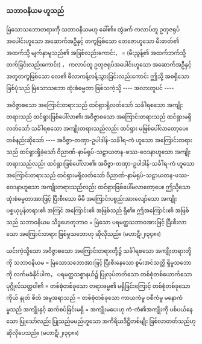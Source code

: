 ### သဘာဝနိယမ ဟူသည်

မြဲသောသဘောတရားကို သဘာဝနိယမဟု ခေါ်၏။ 
တွဲဖက် ကလာပ်တူ ဥတုဇရုပ်အပေါင်းဟူသော အဆောက်အဦနှင့် တကွဖြစ်သော တေဇောဟူသော မီးဓာတ်၏ အထက်သို့ မျက်နှာမူသည်၏ အဖြစ်လည်းကောင်း， = (မီးညွန့်၏ အထက်ဘက်သို့ တက်ခြင်းလည်းကောင်း) ， ကလာပ်တူ ဥတုဇရုပ်အပေါင်းဟူသော အဆောက်အဦနှင့် အတူတကွဖြစ်သော လေ၏ ဖီလာကန့်လန့်သွားခြင်းလည်းကောင်း ဤသို့ အစရှိသော ဖြစ်ပုံသည် မြဲသောသဘော ထုံးစံဓမ္မတာ ဖြစ်သကဲ့သို့ ---- အလားတူပင် ----

အဝိဇ္ဇာစသော အကြောင်းတရားသည် ထင်ရှားရှိလတ်သော် သင်္ခါရစသော အကျိုးတရားသည် ထင်ရှားဖြစ်ပေါ်လာ၏၊ အဝိဇ္ဇာစသော အကြောင်းတရားသည် ထင်ရှားမရှိလတ်သော် သင်္ခါရစသော အကျိုးတရားသည်လည်း ထင်ရှား မဖြစ်ပေါ်လာတော့ပေ။ 
တစ်နည်းဆိုသော် ---- အဝိဇ္ဇာ-တဏှာ-ဥပါဒါန်-သင်္ခါရ-ကံ ဟူသော အကြောင်းတရားသည် ထင်ရှားရှိခဲ့သော် ဝိညာဏ်-နာမ်ရုပ်-သဠာယတန-ဖဿ-ဝေဒနာဟူသော အကျိုးတရားသည်လည်း ထင်ရှားဖြစ်ပေါ်လာ၏၊ အဝိဇ္ဇာ-တဏှာ-ဥပါဒါန်-သင်္ခါရ-ကံ ဟူသော အကြောင်းတရားသည် ထင်ရှားမရှိလတ်သော် ဝိညာဏ်-နာမ်ရုပ်-သဠာယတန-ဖဿ-ဝေဒနာဟူသော အကျိုးတရားသည်လည်း ထင်ရှားဖြစ်ပေါ်မလာတော့ပေ။ 
ဤသို့သော ထုံးစံဓမ္မတာအားဖြင့် ပြီးစီးသော မိမိ အကြောင်းပစ္စည်းအားလျော်သော အကျိုးပစ္စယုပ္ပန်တရား၏ အကြင် အကြောင်း၏ အဖြစ်သည် ရှိ၏။ 
ဤအကြောင်း၏ အဖြစ်သည် သဘာဝနိယမ သိဒ္ဓဟေတုဘာဝ = မြဲသော ပရမတ္ထသဘာဝအားဖြင့် ပြီးစီးလာသော အကြောင်းတရား ဖြစ်မှုသဘောဟု ဆိုလိုသည်။ (မဟာဋီ၊၂၊၃၄၈။)

ယင်းကဲ့သို့သော အဝိဇ္ဇာစသော အကြောင်းတရားတို့၌ သင်္ခါရစသော အကျိုးတရားတို့ကို သဘာဝနိယမ = မြဲသောသဘောအားဖြင့် ပြီးစီးနေသော စွမ်းအင်သတ္တိ ရှိမှုသဘောကို လက်မခံနိုင်ပါက， ပရမတ္ထသစ္စာနယ်၌ ပြုလုပ်တတ်သော တစ်စုံတစ်ယောက်သော ပုဂ္ဂိုလ်သတ္တဝါ၏ = တစ်စုံတစ်ခုသော တရားဓမ္မ၏ မရှိခြင်းကြောင့် တစ်စုံတစ်ခုသော ကိုယ် နှုတ် စိတ် အမူအရာသည် = တစ်စုံတစ်ခုသော ကာယကံမှု ဝစီကံမှု မနောကံမှုသည် အကျိုးနှင့် ဆက်စပ်ခြင်းမရှိ = အကျိုးမပေးဟု ကံ-ကံ၏အကျိုးကို ပစ်ပယ်နေသော ပြုသော်လည်း ပြုသည်မမည်ဟူသော အကိရိယဒိဋ္ဌိတစ်မျိုး ဖြစ်လာတတ်သည်ဟု ဆိုလိုပေသည်။ (မဟာဋီ၊၂၊၃၄၈။)